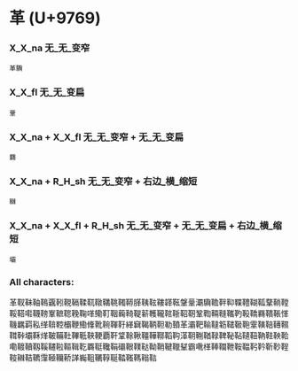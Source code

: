 # 革 (U+9769) 

### X_X_na 无_无_变窄
`革驧`

### X_X_fl 无_无_变扁
`鞷`

### X_X_na + X_X_fl 无_无_变窄 + 无_无_变扁
`羇`

### X_X_na + R_H_sh 无_无_变窄 + 右边_横_缩短
`䪂`

### X_X_na + X_X_fl + R_H_sh 无_无_变窄 + 无_无_变扁 + 右边_横_缩短
`壩`

### All characters:
革靫靺䩜䳬覊靷䩤䩹鞣靰䪃鞲鞉䪅鞯䐙䩟䩙鞻韚䩘鞶鞷㶚驧韂靽䩕鞢䪆䩴䩝鞪鞝鞺鞖鞳嚡韈䩷鞌䩾䪀鞔鞠㗆鳓靪鞇蘜䩭鞮龩韄䪊䩪䩢鞀靭鞏鞫䩫䩼䪎靮䩔鞽羇鞼䩨愅鞿羈羁鞃缂鞥鞚欛鞭鰳鞗靴䩩䩵䩒緙䇀鞨鞆靼勒䩿革灞靶䩱韃簕䪈靸鞄䨣䪄鞛䪇韅䩸鞐壩鞂煂鞁鞴靯鞸䩚䩡鞕覇靬䩦䩣鞦韁鞾鞹鞱䩓㴖䩗鞩鞧䩮鞞䩛䩞䪋靵靹鞋鞅鞈嘞䩲韇靱鞵韆鞡䩽䩰䩐覉䩠䪌鞙䃻鞎䪁鞑靿鞘鞬䪉鞤霸㗾㮖䩬䪍靾鞍鞰䩑靲靳䩖鞓䩳䪂鞊韀䨰䩯韊鞒諽巈靻韉鞟䩥鞜䩶䩻䩺䩧

